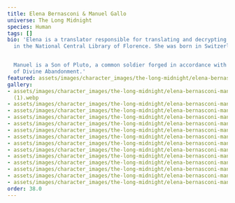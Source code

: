 ```yaml
---
title: Elena Bernasconi & Manuel Gallo
universe: The Long Midnight
species: Human
tags: []
bio: 'Elena is a translator responsible for translating and decrypting the books housed
  in the National Central Library of Florence. She was born in Switzerland.


  Manuel is a Son of Pluto, a common soldier forged in accordance with their philosophy
  of Divine Abandonment.'
featured: assets/images/character_images/the-long-midnight/elena-bernasconi-manuel-gallo/SheNeedsHimOnAMarriageLevel.webp
gallery:
- assets/images/character_images/the-long-midnight/elena-bernasconi-manuel-gallo/IHadADream
  (1).webp
- assets/images/character_images/the-long-midnight/elena-bernasconi-manuel-gallo/SheNeedsHimOnAMarriageLevel.webp
- assets/images/character_images/the-long-midnight/elena-bernasconi-manuel-gallo/nameless_guy_mirror.webp
- assets/images/character_images/the-long-midnight/elena-bernasconi-manuel-gallo/nameless_woman.webp
- assets/images/character_images/the-long-midnight/elena-bernasconi-manuel-gallo/areYouAlive.webp
- assets/images/character_images/the-long-midnight/elena-bernasconi-manuel-gallo/IwishIcouldSitNextToYou.webp
- assets/images/character_images/the-long-midnight/elena-bernasconi-manuel-gallo/IHadADream.webp
- assets/images/character_images/the-long-midnight/elena-bernasconi-manuel-gallo/1792300951837057469_2.webp
- assets/images/character_images/the-long-midnight/elena-bernasconi-manuel-gallo/1808261017635639779_2.webp
- assets/images/character_images/the-long-midnight/elena-bernasconi-manuel-gallo/1820868060590621086_1.webp
- assets/images/character_images/the-long-midnight/elena-bernasconi-manuel-gallo/theWorldIfWeDontKiss.webp
- assets/images/character_images/the-long-midnight/elena-bernasconi-manuel-gallo/1782211709614039041_1.webp
- assets/images/character_images/the-long-midnight/elena-bernasconi-manuel-gallo/1782915217124433962_1.webp
- assets/images/character_images/the-long-midnight/elena-bernasconi-manuel-gallo/caughtlol.webp
order: 38.0
---
```

